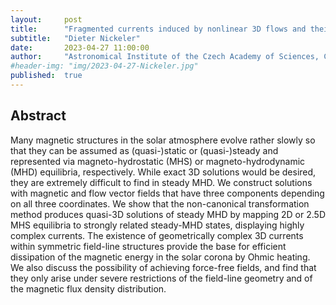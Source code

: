 ```yaml
---
layout:     post
title:      "Fragmented currents induced by nonlinear 3D flows and their potential for coronal heating"
subtitle:   "Dieter Nickeler"
date:       2023-04-27 11:00:00
author:     "Astronomical Institute of the Czech Academy of Sciences, Czech Republic"
#header-img: "img/2023-04-27-Nickeler.jpg"
published:  true
---
```


## Abstract
Many magnetic structures in the solar atmosphere evolve rather slowly so that they can be assumed as (quasi-)static or (quasi-)steady and represented via magneto-hydrostatic (MHS) or magneto-hydrodynamic (MHD) equilibria, respectively. While exact 3D solutions would be desired, they are extremely difficult to find in steady MHD. We construct solutions with magnetic and flow vector fields that have three components depending on all three coordinates. We show that the non-canonical transformation method produces quasi-3D solutions of steady MHD by mapping 2D or 2.5D MHS equilibria to strongly related steady-MHD states, displaying highly complex currents. The existence of geometrically complex 3D currents within symmetric field-line structures provide the base for efficient dissipation of the magnetic energy in the solar corona by Ohmic heating. We also discuss the possibility of achieving force-free fields, and find that they only arise under severe restrictions of the field-line geometry and of the magnetic flux density distribution.
